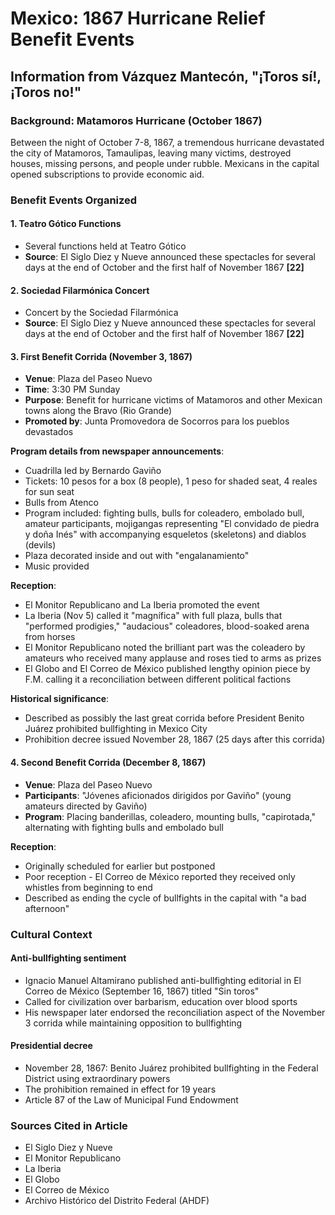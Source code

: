 # Mexico: 1867 Hurricane Relief Benefit Events

## Information from Vázquez Mantecón, "¡Toros sí!, ¡Toros no!"

### Background: Matamoros Hurricane (October 1867)

Between the night of October 7-8, 1867, a tremendous hurricane devastated the city of Matamoros, Tamaulipas, leaving many victims, destroyed houses, missing persons, and people under rubble. Mexicans in the capital opened subscriptions to provide economic aid.

### Benefit Events Organized

#### 1. Teatro Gótico Functions

- Several functions held at Teatro Gótico
- **Source**: El Siglo Diez y Nueve announced these spectacles for several days at the end of October and the first half of November 1867 **\[22\]**

#### 2. Sociedad Filarmónica Concert

- Concert by the Sociedad Filarmónica
- **Source**: El Siglo Diez y Nueve announced these spectacles for several days at the end of October and the first half of November 1867 **\[22\]**

#### 3. First Benefit Corrida (November 3, 1867)

- **Venue**: Plaza del Paseo Nuevo
- **Time**: 3:30 PM Sunday
- **Purpose**: Benefit for hurricane victims of Matamoros and other Mexican towns along the Bravo (Rio Grande)
- **Promoted by**: Junta Promovedora de Socorros para los pueblos devastados

**Program details from newspaper announcements**:

- Cuadrilla led by Bernardo Gaviño
- Tickets: 10 pesos for a box (8 people), 1 peso for shaded seat, 4 reales for sun seat
- Bulls from Atenco
- Program included: fighting bulls, bulls for coleadero, embolado bull, amateur participants, mojigangas representing "El convidado de piedra y doña Inés" with accompanying esqueletos (skeletons) and diablos (devils)
- Plaza decorated inside and out with "engalanamiento"
- Music provided

**Reception**:

- El Monitor Republicano and La Iberia promoted the event
- La Iberia (Nov 5) called it "magnífica" with full plaza, bulls that "performed prodigies," "audacious" coleadores, blood-soaked arena from horses
- El Monitor Republicano noted the brilliant part was the coleadero by amateurs who received many applause and roses tied to arms as prizes
- El Globo and El Correo de México published lengthy opinion piece by F.M. calling it a reconciliation between different political factions

**Historical significance**:

- Described as possibly the last great corrida before President Benito Juárez prohibited bullfighting in Mexico City
- Prohibition decree issued November 28, 1867 (25 days after this corrida)

#### 4. Second Benefit Corrida (December 8, 1867)

- **Venue**: Plaza del Paseo Nuevo
- **Participants**: "Jóvenes aficionados dirigidos por Gaviño" (young amateurs directed by Gaviño)
- **Program**: Placing banderillas, coleadero, mounting bulls, "capirotada," alternating with fighting bulls and embolado bull

**Reception**:

- Originally scheduled for earlier but postponed
- Poor reception - El Correo de México reported they received only whistles from beginning to end
- Described as ending the cycle of bullfights in the capital with "a bad afternoon"

### Cultural Context

#### Anti-bullfighting sentiment

- Ignacio Manuel Altamirano published anti-bullfighting editorial in El Correo de México (September 16, 1867) titled "Sin toros"
- Called for civilization over barbarism, education over blood sports
- His newspaper later endorsed the reconciliation aspect of the November 3 corrida while maintaining opposition to bullfighting

#### Presidential decree

- November 28, 1867: Benito Juárez prohibited bullfighting in the Federal District using extraordinary powers
- The prohibition remained in effect for 19 years
- Article 87 of the Law of Municipal Fund Endowment

### Sources Cited in Article

- El Siglo Diez y Nueve
- El Monitor Republicano
- La Iberia
- El Globo
- El Correo de México
- Archivo Histórico del Distrito Federal (AHDF)